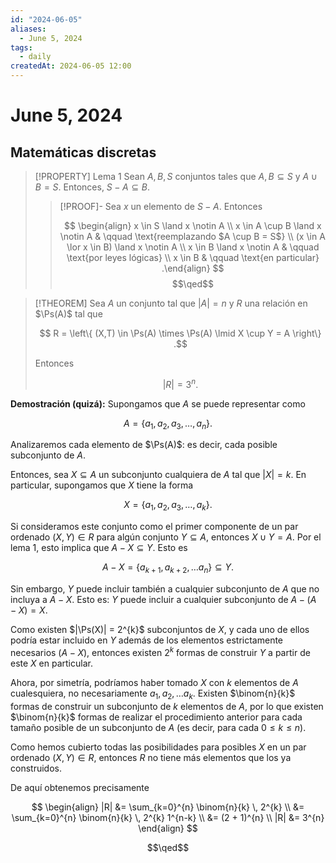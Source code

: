```yaml
---
id: "2024-06-05"
aliases:
  - June 5, 2024
tags:
  - daily
createdAt: 2024-06-05 12:00
---
```


# June 5, 2024

## Matemáticas discretas

> [!PROPERTY] Lema 1
> Sean $A,B,S$ conjuntos tales que $A, B \subseteq S$ y $A \cup B = S$. Entonces, $S - A \subseteq B$.
> 
> > [!PROOF]-
> > Sea $x$ un elemento de $S - A$. Entonces
> > 
> > $$
> > \begin{align}
> > x \in S \land x \notin A \\
> > x \in A \cup B \land x \notin A & \qquad \text{reemplazando $A \cup B = S$} \\
> > (x \in A \lor x \in B) \land x \notin A \\
> > x \in B \land x \notin A & \qquad \text{por leyes lógicas} \\
> > x \in B & \qquad \text{en particular}
> > .\end{align}
> > $$
> > $$\qed$$

> [!THEOREM]
> Sea $A$ un conjunto tal que $|A| = n$ y $R$ una relación en $\Ps(A)$ tal que 
> 
> $$
> R = \left\{ (X,T) \in \Ps(A) \times \Ps(A) \lmid X \cup Y = A \right\}
> .$$
> 
> Entonces
> 
> $$
> |R| = 3^{n}
> .$$

**Demostración (quizá):** Supongamos que $A$ se puede representar como

$$
A = \left\{ a_{1}, a_{2}, a_{3}, \ldots, a_{n} \right\}
.$$

Analizaremos cada elemento de $\Ps(A)$: es decir, cada posible subconjunto de $A$.

Entonces, sea $X \subseteq A$ un subconjunto cualquiera de $A$ tal que $|X| = k$. En particular, supongamos que $X$ tiene la forma

$$
X = \left\{ a_{1}, a_{2}, a_{3}, \ldots, a_{k} \right\}
.$$

Si consideramos este conjunto como el primer componente de un par ordenado $(X, Y) \in R$ para algún conjunto $Y \subseteq A$, entonces $X \cup Y = A$. Por el lema 1, esto implica que $A - X\subseteq Y$. Esto es

$$
A - X = \left\{ a_{k+1}, a_{k+2}, \ldots a_{n} \right\} \subseteq Y
.$$

Sin embargo, $Y$ puede incluir también a cualquier subconjunto de $A$ que no incluya a $A - X$. Esto es: $Y$ puede incluir a cualquier subconjunto de $A - (A - X) = X$.

Como existen $|\Ps(X)| = 2^{k}$ subconjuntos de $X$, y cada uno de ellos podría estar incluido en $Y$ además de los elementos estrictamente necesarios ($A - X$), entonces existen $2^{k}$ formas de construir $Y$ a partir de este $X$ en particular.

Ahora, por simetría, podríamos haber tomado $X$ con $k$ elementos de $A$ cualesquiera, no necesariamente $a_{1}, a_{2}, \ldots a_{k}$. Existen $\binom{n}{k}$ formas de construir un subconjunto de $k$ elementos de $A$, por lo que existen $\binom{n}{k}$ formas de realizar el procedimiento anterior para cada tamaño posible de un subconjunto de $A$ (es decir, para cada $0 \leq k \leq n$).

Como hemos cubierto todas las posibilidades para posibles $X$ en un par ordenado $(X, Y) \in R$, entonces $R$ no tiene más elementos que los ya construidos.

De aquí obtenemos precisamente

$$
\begin{align}
|R| &= \sum_{k=0}^{n} \binom{n}{k} \, 2^{k} \\
&= \sum_{k=0}^{n} \binom{n}{k} \, 2^{k} 1^{n-k} \\
&= (2 + 1)^{n} \\
|R| &= 3^{n}
\end{align}
$$

$$\qed$$
